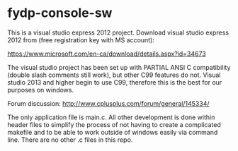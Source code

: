 # fydp-console-sw

This is a visual studio express 2012 project.  Download visual studio express 2012 from (free registration key with MS account):

https://www.microsoft.com/en-ca/download/details.aspx?id=34673

The visual studio project has been set up with PARTIAL ANSI C compatibility (double slash comments still work),
but other C99 features do not.
Visual studio 2013 and higher begin to use C99, therefore this is the best for our purposes on windows.

Forum discussion: http://www.cplusplus.com/forum/general/145334/

The only application file is main.c.  All other development is done within header files
to simplify the process of not having to create a complicated makefile and to
be able to work outside of windows easily via command line.
There are no other .c files in this repo.